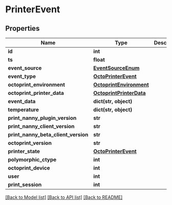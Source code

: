 # PrinterEvent


## Properties
Name | Type | Description | Notes
------------ | ------------- | ------------- | -------------
**id** | **int** |  | [readonly] 
**ts** | **float** |  | [optional] 
**event_source** | [**EventSourceEnum**](EventSourceEnum.md) |  | [optional] 
**event_type** | [**OctoPrinterEvent**](OctoPrinterEvent.md) |  | [optional] 
**octoprint_environment** | [**OctoprintEnvironment**](OctoprintEnvironment.md) |  | 
**octoprint_printer_data** | [**OctoprintPrinterData**](OctoprintPrinterData.md) |  | 
**event_data** | **dict(str, object)** |  | [optional] 
**temperature** | **dict(str, object)** |  | [optional] 
**print_nanny_plugin_version** | **str** |  | 
**print_nanny_client_version** | **str** |  | 
**print_nanny_beta_client_version** | **str** |  | [optional] 
**octoprint_version** | **str** |  | 
**printer_state** | [**OctoPrinterEvent**](OctoPrinterEvent.md) |  | [optional] 
**polymorphic_ctype** | **int** |  | [readonly] 
**octoprint_device** | **int** |  | 
**user** | **int** |  | [readonly] 
**print_session** | **int** |  | [optional] 

[[Back to Model list]](../README.md#documentation-for-models) [[Back to API list]](../README.md#documentation-for-api-endpoints) [[Back to README]](../README.md)


